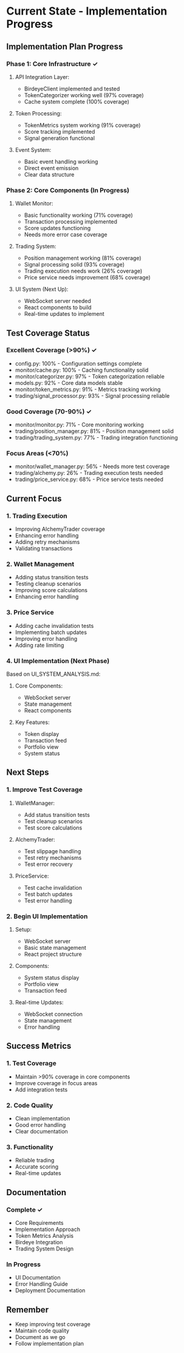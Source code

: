 # Current State - Implementation Progress

## Implementation Plan Progress

### Phase 1: Core Infrastructure ✓
1. API Integration Layer:
   - BirdeyeClient implemented and tested
   - TokenCategorizer working well (97% coverage)
   - Cache system complete (100% coverage)

2. Token Processing:
   - TokenMetrics system working (91% coverage)
   - Score tracking implemented
   - Signal generation functional

3. Event System:
   - Basic event handling working
   - Direct event emission
   - Clear data structure

### Phase 2: Core Components (In Progress)
1. Wallet Monitor:
   - Basic functionality working (71% coverage)
   - Transaction processing implemented
   - Score updates functioning
   - Needs more error case coverage

2. Trading System:
   - Position management working (81% coverage)
   - Signal processing solid (93% coverage)
   - Trading execution needs work (26% coverage)
   - Price service needs improvement (68% coverage)

3. UI System (Next Up):
   - WebSocket server needed
   - React components to build
   - Real-time updates to implement

## Test Coverage Status

### Excellent Coverage (>90%) ✓
- config.py: 100% - Configuration settings complete
- monitor/cache.py: 100% - Caching functionality solid
- monitor/categorizer.py: 97% - Token categorization reliable
- models.py: 92% - Core data models stable
- monitor/token_metrics.py: 91% - Metrics tracking working
- trading/signal_processor.py: 93% - Signal processing reliable

### Good Coverage (70-90%) ✓
- monitor/monitor.py: 71% - Core monitoring working
- trading/position_manager.py: 81% - Position management solid
- trading/trading_system.py: 77% - Trading integration functioning

### Focus Areas (<70%)
- monitor/wallet_manager.py: 56% - Needs more test coverage
- trading/alchemy.py: 26% - Trading execution tests needed
- trading/price_service.py: 68% - Price service tests needed

## Current Focus

### 1. Trading Execution
- Improving AlchemyTrader coverage
- Enhancing error handling
- Adding retry mechanisms
- Validating transactions

### 2. Wallet Management
- Adding status transition tests
- Testing cleanup scenarios
- Improving score calculations
- Enhancing error handling

### 3. Price Service
- Adding cache invalidation tests
- Implementing batch updates
- Improving error handling
- Adding rate limiting

### 4. UI Implementation (Next Phase)
Based on UI_SYSTEM_ANALYSIS.md:
1. Core Components:
   - WebSocket server
   - State management
   - React components

2. Key Features:
   - Token display
   - Transaction feed
   - Portfolio view
   - System status

## Next Steps

### 1. Improve Test Coverage
1. WalletManager:
   - Add status transition tests
   - Test cleanup scenarios
   - Test score calculations

2. AlchemyTrader:
   - Test slippage handling
   - Test retry mechanisms
   - Test error recovery

3. PriceService:
   - Test cache invalidation
   - Test batch updates
   - Test error handling

### 2. Begin UI Implementation
1. Setup:
   - WebSocket server
   - Basic state management
   - React project structure

2. Components:
   - System status display
   - Portfolio view
   - Transaction feed

3. Real-time Updates:
   - WebSocket connection
   - State management
   - Error handling

## Success Metrics

### 1. Test Coverage
- Maintain >90% coverage in core components
- Improve coverage in focus areas
- Add integration tests

### 2. Code Quality
- Clean implementation
- Good error handling
- Clear documentation

### 3. Functionality
- Reliable trading
- Accurate scoring
- Real-time updates

## Documentation

### Complete ✓
- Core Requirements
- Implementation Approach
- Token Metrics Analysis
- Birdeye Integration
- Trading System Design

### In Progress
- UI Documentation
- Error Handling Guide
- Deployment Documentation

## Remember
- Keep improving test coverage
- Maintain code quality
- Document as we go
- Follow implementation plan
